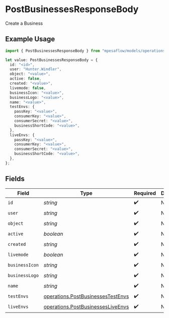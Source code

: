 # PostBusinessesResponseBody

Create a Business

## Example Usage

```typescript
import { PostBusinessesResponseBody } from "mpesaflow/models/operations";

let value: PostBusinessesResponseBody = {
  id: "<id>",
  user: "Hunter.Windler",
  object: "<value>",
  active: false,
  created: "<value>",
  livemode: false,
  businessIcon: "<value>",
  businessLogo: "<value>",
  name: "<value>",
  testEnvs: {
    passKey: "<value>",
    consumerKey: "<value>",
    consumerSecret: "<value>",
    businessShortCode: "<value>",
  },
  liveEnvs: {
    passKey: "<value>",
    consumerKey: "<value>",
    consumerSecret: "<value>",
    businessShortCode: "<value>",
  },
};
```

## Fields

| Field                                                                                  | Type                                                                                   | Required                                                                               | Description                                                                            |
| -------------------------------------------------------------------------------------- | -------------------------------------------------------------------------------------- | -------------------------------------------------------------------------------------- | -------------------------------------------------------------------------------------- |
| `id`                                                                                   | *string*                                                                               | :heavy_check_mark:                                                                     | N/A                                                                                    |
| `user`                                                                                 | *string*                                                                               | :heavy_check_mark:                                                                     | N/A                                                                                    |
| `object`                                                                               | *string*                                                                               | :heavy_check_mark:                                                                     | N/A                                                                                    |
| `active`                                                                               | *boolean*                                                                              | :heavy_check_mark:                                                                     | N/A                                                                                    |
| `created`                                                                              | *string*                                                                               | :heavy_check_mark:                                                                     | N/A                                                                                    |
| `livemode`                                                                             | *boolean*                                                                              | :heavy_check_mark:                                                                     | N/A                                                                                    |
| `businessIcon`                                                                         | *string*                                                                               | :heavy_check_mark:                                                                     | N/A                                                                                    |
| `businessLogo`                                                                         | *string*                                                                               | :heavy_check_mark:                                                                     | N/A                                                                                    |
| `name`                                                                                 | *string*                                                                               | :heavy_check_mark:                                                                     | N/A                                                                                    |
| `testEnvs`                                                                             | [operations.PostBusinessesTestEnvs](../../models/operations/postbusinessestestenvs.md) | :heavy_check_mark:                                                                     | N/A                                                                                    |
| `liveEnvs`                                                                             | [operations.PostBusinessesLiveEnvs](../../models/operations/postbusinessesliveenvs.md) | :heavy_check_mark:                                                                     | N/A                                                                                    |